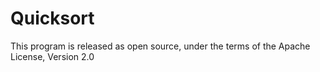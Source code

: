 Quicksort
=========

This program is released as open source, under the terms of the Apache License, Version 2.0